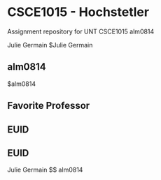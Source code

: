 # CSCE1015 - Hochstetler
Assignment repository for UNT CSCE1015
alm0814

Julie Germain
$Julie Germain
## alm0814
$alm0814
## Favorite Professor
## EUID
## EUID
Julie Germain
$$ alm0814
